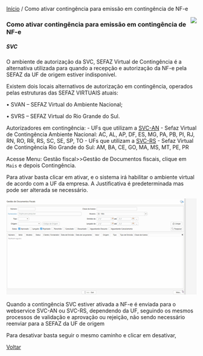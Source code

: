 [Início](index.md) / Como ativar contingência para emissão em contingência de NF-e

<a href="http://docs.continentenuvem.com.br/dicas.html#dicas"><img align="right" src="http://docs.continentenuvem.com.br/images/dicas.png"></a>



### Como ativar contingência para emissão em contingência de NF-e

##### SVC

O ambiente de autorização da SVC, SEFAZ Virtual de Contingência é a alternativa utilizada para quando a recepção e autorização da NF-e pela SEFAZ da UF de origem estiver indisponível.

Existem dois locais alternativos de autorização em contingência, operados pelas estruturas das SEFAZ VIRTUAIS atuais: 

• SVAN – SEFAZ Virtual do Ambiente Nacional; 

• SVRS – SEFAZ Virtual do Rio Grande do Sul.

Autorizadores em contingência:
\- UFs que utilizam a [SVC-AN](http://www.nfe.fazenda.gov.br/portal/webServices.aspx?tipoConteudo=Wak0FwB7dKs=#SVC-AN) - Sefaz Virtual de Contingência Ambiente Nacional: AC, AL, AP, DF, ES, MG, PA, PB, PI, RJ, RN, RO, RR, RS, SC, SE, SP, TO
\- UFs que utilizam a [SVC-RS](http://www.nfe.fazenda.gov.br/portal/webServices.aspx?tipoConteudo=Wak0FwB7dKs=#SVC-RS) - Sefaz Virtual de Contingência Rio Grande do Sul: AM, BA, CE, GO, MA, MS, MT, PE, PR

Acesse Menu: Gestão fiscal>>Gestão de Documentos fiscais, clique em `Mais` e depois Contingência.

Para ativar basta clicar em ativar, e o sistema irá habilitar o ambiente virtual de acordo com a UF da empresa. A Justificativa é predeterminada  mas pode ser alterada se necessário. 

![](images\como_fazer_ativar_contingencia_nfe.gif)



Quando a contingência SVC estiver ativada  a NF-e é enviada para o webservice SVC-AN ou SVC-RS, dependendo da UF, seguindo os mesmos processos de validação e aprovação ou rejeição, não sendo necessário reenviar para a SEFAZ da UF de origem

Para desativar basta seguir o mesmo caminho e clicar em desativar,

[Voltar](index.md)

